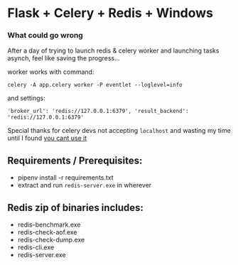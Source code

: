 # Flask + Celery + Redis + Windows

### What could go wrong


After a day of trying to launch redis & celery worker and launching tasks asynch, feel like saving the progress...


worker works with command:

`celery -A app.celery worker -P eventlet --loglevel=info`

and settings:

`
    'broker_url': 'redis://127.0.0.1:6379',
    'result_backend': 'redis://127.0.0.1:6379'
`

Special thanks for celery devs not accepting `localhost` and wasting my time until I found [you cant use it](https://stackoverflow.com/a/59738036/11537568)

## Requirements / Prerequisites:

- pipenv install -r requirements.txt
- extract and run `redis-server.exe` in wherever

## Redis zip of binaries includes:
- redis-benchmark.exe
- redis-check-aof.exe
- redis-check-dump.exe
- redis-cli.exe
- redis-server.exe
